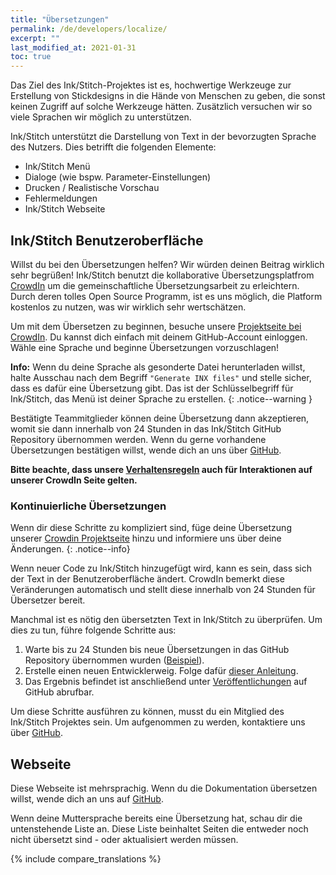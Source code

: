 ```yaml
---
title: "Übersetzungen"
permalink: /de/developers/localize/
excerpt: ""
last_modified_at: 2021-01-31
toc: true
---
```

Das Ziel des Ink/Stitch-Projektes ist es, hochwertige Werkzeuge zur Erstellung von Stickdesigns in die Hände von Menschen zu geben, die sonst keinen Zugriff auf solche Werkzeuge hätten.
Zusätzlich versuchen wir so viele Sprachen wir möglich zu unterstützen.

Ink/Stitch unterstützt die Darstellung von Text in der bevorzugten Sprache des Nutzers. Dies betrifft die folgenden Elemente:
  * Ink/Stitch Menü
  * Dialoge (wie bspw. Parameter-Einstellungen)
  * Drucken / Realistische Vorschau
  * Fehlermeldungen
  * Ink/Stitch Webseite

## Ink/Stitch Benutzeroberfläche

Willst du bei den Übersetzungen helfen?  Wir würden deinen Beitrag wirklich sehr begrüßen!  Ink/Stitch benutzt die kollaborative Übersetzungsplatfrom [CrowdIn](http://crowdin.com) um die gemeinschaftliche Übersetzungsarbeit zu erleichtern.  Durch deren tolles Open Source Programm, ist es uns möglich, die Platform kostenlos zu nutzen, was wir wirklich sehr wertschätzen.

Um mit dem Übersetzen zu beginnen, besuche unsere [Projektseite bei CrowdIn](https://crowdin.com/project/inkstitch).  Du kannst dich einfach mit deinem GitHub-Account einloggen.  Wähle eine Sprache und beginne Übersetzungen vorzuschlagen!

**Info:** Wenn du deine Sprache als gesonderte Datei herunterladen willst, halte Ausschau nach dem Begriff `"Generate INX files"` und stelle sicher, dass es dafür eine Übersetzung gibt. Das ist der Schlüsselbegriff für Ink/Stitch, das Menü ist deiner Sprache zu erstellen.
{: .notice--warning }

Bestätigte Teammitglieder können deine Übersetzung dann akzeptieren, womit sie dann innerhalb von 24 Stunden in das Ink/Stitch GitHub Repository übernommen werden.  Wenn du gerne vorhandene Übersetzungen bestätigen willst, wende dich an uns über [GitHub](https://github.com/inkstitch/inkstitch/issues/).

**Bitte beachte, dass unsere [Verhaltensregeln](CODE_OF_CONDUCT.md) auch für Interaktionen auf unserer CrowdIn Seite gelten.**

### Kontinuierliche Übersetzungen

Wenn dir diese Schritte zu kompliziert sind, füge deine Übersetzung unserer [Crowdin Projektseite](https://crowdin.com/project/inkstitch) hinzu und informiere uns über deine Änderungen.
{: .notice--info}

Wenn neuer Code zu Ink/Stitch hinzugefügt wird, kann es sein, dass sich der Text in der Benutzeroberfläche ändert. CrowdIn bemerkt diese Veränderungen automatisch und stellt diese innerhalb von 24 Stunden für Übersetzer bereit.

Manchmal ist es nötig den übersetzten Text in Ink/Stitch zu überprüfen.  Um dies zu tun, führe folgende Schritte aus:
1. Warte bis zu 24 Stunden bis neue Übersetzungen in das GitHub Repository übernommen wurden ([Beispiel](https://github.com/inkstitch/inkstitch/commit/96c319f870f7da5370ac4f3378f2cf6de0e0ccde)).
2. Erstelle einen neuen Entwicklerweig. Folge dafür [dieser Anleitung](https://help.github.com/articles/creating-and-deleting-branches-within-your-repository/).
3. Das Ergebnis befindet ist anschließend unter [Veröffentlichungen](https://github.com/inkstitch/inkstitch/releases) auf GitHub abrufbar.

Um diese Schritte ausführen zu können, musst du ein Mitglied des Ink/Stitch Projektes sein.  Um aufgenommen zu werden, kontaktiere uns über [GitHub](https://github.com/inkstitch/inkstitch/issues/).


## Webseite

Diese Webseite ist mehrsprachig. Wenn du die Dokumentation übersetzen willst, wende dich an uns auf [GitHub](https://github.com/inkstitch/inkstitch/issues).

Wenn deine Muttersprache bereits eine Übersetzung hat, schau dir die untenstehende Liste an. Diese Liste beinhaltet Seiten die entweder noch nicht übersetzt sind - oder aktualisiert werden müssen.

{% include compare_translations %}
